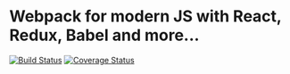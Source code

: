 # Webpack for modern JS with React, Redux, Babel and more...

[![Build Status](https://img.shields.io/travis/MaksymI/js-react-stack.svg?style=flat-square)](https://travis-ci.org/MaksymI/js-react-stack)
[![Coverage Status](https://img.shields.io/coveralls/MaksymI/js-react-stack.svg?style=flat-square)](https://coveralls.io/github/MaksymI/js-react-stack/?branch=master)